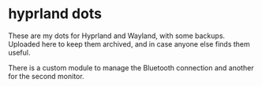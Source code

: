 # hyprland dots

These are my dots for Hyprland and Wayland, with some backups. Uploaded here to keep them archived, and in case anyone else finds them useful.

There is a custom module to manage the Bluetooth connection and another for the second monitor.
